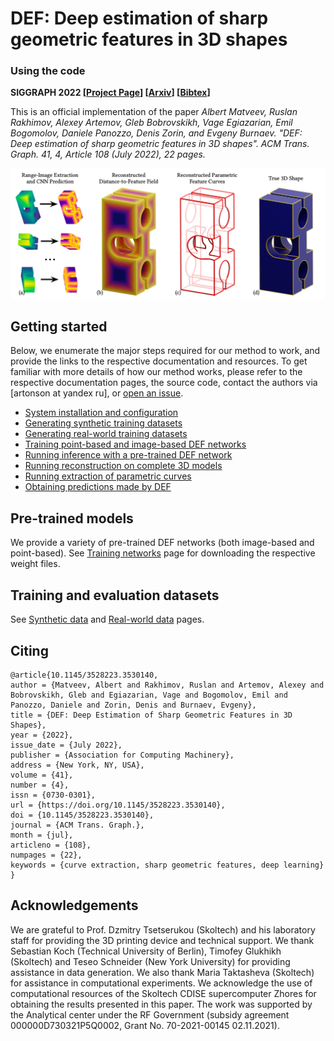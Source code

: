 # DEF: Deep estimation of sharp geometric features in 3D shapes

### Using the code
**SIGGRAPH 2022 [[Project Page](https://artonson.github.io/publications/def)] [[Arxiv](https://arxiv.org/abs/2011.15081)] [[Bibtex](docs/bib.bib)]**

This is an official implementation of the paper 
_Albert Matveev, Ruslan Rakhimov, Alexey Artemov, Gleb Bobrovskikh, Vage Egiazarian, Emil Bogomolov, Daniele Panozzo, Denis Zorin, and Evgeny Burnaev. "DEF: Deep estimation of sharp geometric features in 3D shapes". ACM Trans. Graph. 41, 4, Article 108 (July 2022), 22 pages._

![Teaser Image](docs/images/teaser.jpg)

## Getting started
Below, we enumerate the major steps required for our method to work, and 
provide the links to the respective documentation and resources. To get 
familiar with more details of how our method works, please refer to 
the respective documentation pages, the source code, contact 
the authors via [artonson at yandex ru],
or [open an issue](https://github.com/artonson/def/issues/new).
 * [System installation and configuration](docs/install.md)
 * [Generating synthetic training datasets](docs/synthetic_data.md)
 * [Generating real-world training datasets](docs/real_data.md)
 * [Training point-based and image-based DEF networks](docs/training.md)
 * [Running inference with a pre-trained DEF network](docs/inference.md)
 * [Running reconstruction on complete 3D models](docs/fusion.md)
 * [Running extraction of parametric curves](docs/parametric.md)
 * [Obtaining predictions made by DEF](docs/ready_predictions.md)


## Pre-trained models
We provide a variety of pre-trained DEF networks (both image-based and point-based).
See [Training networks](docs/training.md) page for downloading the respective weight files.


## Training and evaluation datasets
See [Synthetic data](docs/synthetic_data.md) and 
[Real-world data](docs/real_data.md) pages.


## Citing
```
@article{10.1145/3528223.3530140,
author = {Matveev, Albert and Rakhimov, Ruslan and Artemov, Alexey and Bobrovskikh, Gleb and Egiazarian, Vage and Bogomolov, Emil and Panozzo, Daniele and Zorin, Denis and Burnaev, Evgeny},
title = {DEF: Deep Estimation of Sharp Geometric Features in 3D Shapes},
year = {2022},
issue_date = {July 2022},
publisher = {Association for Computing Machinery},
address = {New York, NY, USA},
volume = {41},
number = {4},
issn = {0730-0301},
url = {https://doi.org/10.1145/3528223.3530140},
doi = {10.1145/3528223.3530140},
journal = {ACM Trans. Graph.},
month = {jul},
articleno = {108},
numpages = {22},
keywords = {curve extraction, sharp geometric features, deep learning}
}
```

## Acknowledgements

We are grateful to Prof. Dzmitry Tsetserukou (Skoltech) and his laboratory 
staff for providing the 3D printing device and technical support. We thank 
Sebastian Koch (Technical University of Berlin), Timofey Glukhikh (Skoltech) 
and Teseo Schneider (New York University) for providing assistance in 
data generation. We also thank Maria Taktasheva (Skoltech) for assistance 
in computational experiments. We acknowledge the use of computational 
resources of the Skoltech CDISE supercomputer Zhores for obtaining the 
results presented in this paper. The work was supported by the Analytical 
center under the RF Government (subsidy agreement 000000D730321P5Q0002, 
Grant No. 70-2021-00145 02.11.2021).
